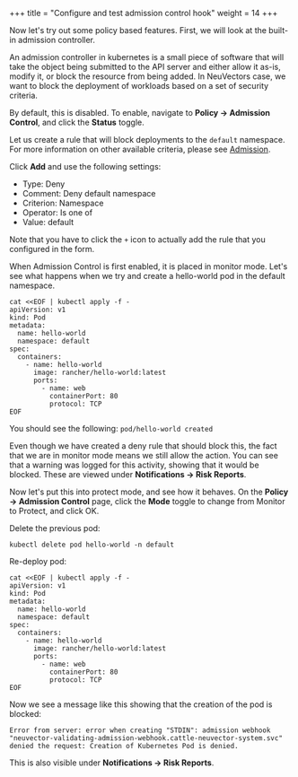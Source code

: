 +++
title = "Configure and test admission control hook"
weight = 14
+++

Now let's try out some policy based features. First, we will look at the built-in admission controller.

An admission controller in kubernetes is a small piece of software that will take the object being submitted to the API server and either allow it as-is, modify it, or block the resource from being added. In NeuVectors case, we want to block the deployment of workloads based on a set of security criteria.

By default, this is disabled. To enable, navigate to **Policy -> Admission Control**, and click the **Status** toggle.

Let us create a rule that will block deployments to the `default` namespace. For more information on other available criteria, please see [Admission](https://open-docs.neuvector.com/policy/admission).

Click **Add** and use the following settings:

* Type: Deny
* Comment: Deny default namespace
* Criterion: Namespace
* Operator: Is one of
* Value: default

Note that you have to click the `+` icon to actually add the rule that you configured in the form.

When Admission Control is first enabled, it is placed in monitor mode. Let's see what happens when we try and create a hello-world pod in the default namespace.

```ctr:Kubernetes01
cat <<EOF | kubectl apply -f -
apiVersion: v1
kind: Pod
metadata:
  name: hello-world
  namespace: default
spec:
  containers:
    - name: hello-world
      image: rancher/hello-world:latest
      ports:
        - name: web
          containerPort: 80
          protocol: TCP
EOF
```

You should see the following:
`pod/hello-world created`

Even though we have created a deny rule that should block this, the fact that we are in monitor mode means we still allow the action. You can see that a warning was logged for this activity, showing that it would be blocked. These are viewed under **Notifications -> Risk Reports**.

Now let's put this into protect mode, and see how it behaves. On the **Policy -> Admission Control** page, click the **Mode** toggle to change from Monitor to Protect, and click OK.

Delete the previous pod:

```ctr:Kubernetes01
kubectl delete pod hello-world -n default
```

Re-deploy pod:

```ctr:Kubernetes01
cat <<EOF | kubectl apply -f -
apiVersion: v1
kind: Pod
metadata:
  name: hello-world
  namespace: default
spec:
  containers:
    - name: hello-world
      image: rancher/hello-world:latest
      ports:
        - name: web
          containerPort: 80
          protocol: TCP
EOF
```

Now we see a message like this showing that the creation of the pod is blocked:

`Error from server: error when creating "STDIN": admission webhook "neuvector-validating-admission-webhook.cattle-neuvector-system.svc" denied the request: Creation of Kubernetes Pod is denied.`

This is also visible under **Notifications -> Risk Reports**.
